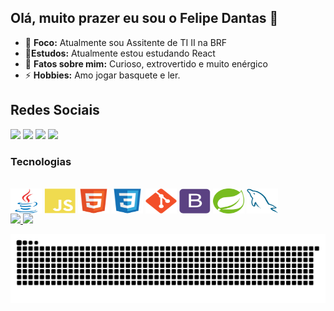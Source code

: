 ## Olá, muito prazer eu sou o Felipe Dantas 👋

- 🔭 **Foco:** Atualmente sou Assitente de TI II na BRF
- 🌱**Estudos:** Atualmente estou estudando React
- 🤔 **Fatos sobre mim:** Curioso, extrovertido e muito enérgico
- ⚡️ **Hobbies:** Amo jogar basquete e ler.
## Redes Sociais
  <div> 
  <a href="https://instagram.com/dantas.jar" target="_blank"><img src="https://img.shields.io/badge/-Instagram-%23E4405F?style=for-the-badge&logo=instagram&logoColor=white" target="_blank"></a>
  <a href = "mailto:contato.felipedantas@gmail.com"><img src="https://img.shields.io/badge/-Gmail-%23333?style=for-the-badge&logo=gmail&logoColor=white" target="_blank"></a>
  <a href="https://www.linkedin.com/in/contatofelipedantas/" target="_blank"><img src="https://img.shields.io/badge/-LinkedIn-%230077B5?style=for-the-badge&logo=linkedin&logoColor=white" target="_blank"></a> 
   <a href="https://twitter.com/dantas_jar" target="_blank"><img src="https://img.shields.io/badge/-Twitter-%23E4405F?style=for-the-badge&logo=Twitter&logoColor=" target="_blank"></a>
</div>



### Tecnologias
<div style="display: inline_block"><br>
  <img align="center" alt="Felipe Dantas - Java" height="40" width="50"src="https://raw.githubusercontent.com/devicons/devicon/master/icons/java/java-original.svg">
  <img align="center" alt="Felipe Dantas-Js" height="40" width="50" src="https://raw.githubusercontent.com/devicons/devicon/master/icons/javascript/javascript-plain.svg">
  <img align="center" alt="Felipe Dantas-HTML" height="40" width="50" src="https://raw.githubusercontent.com/devicons/devicon/master/icons/html5/html5-original.svg">
  <img align="center" alt="Felipe Dantas-CSS" height="40" width="50" src="https://raw.githubusercontent.com/devicons/devicon/master/icons/css3/css3-original.svg">
  <img align="center" alt="Felipe Dantas-Git" height="40" width="50" src="https://raw.githubusercontent.com/devicons/devicon/master/icons/git/git-original.svg">
  <img align="center" alt="Felipe Dantas-Git" height="40" width="50" src="https://raw.githubusercontent.com/devicons/devicon/master/icons/bootstrap/bootstrap-plain.svg">
  <img align="center" alt="Felipe Dantas-Git" height="40" width="50" src="https://raw.githubusercontent.com/devicons/devicon/master/icons/spring/spring-original.svg">
  <img align="center" alt="Felipe Dantas-Git" height="40" width="50" src="https://raw.githubusercontent.com/devicons/devicon/master/icons/mysql/mysql-original.svg">
</div>

<div>
  <a href="https://github.com/Dvntzz">
  <img height="160em" src="https://github-readme-stats.vercel.app/api?username=Dvntzz&show_icons=true&theme=tokyonight&include_all_commits=true&count_private=true"/>
  <img height="160em" src="https://github-readme-stats.vercel.app/api/top-langs/?username=Dvntzz&layout=compact&langs_count=7&theme=tokyonight"/>
</div>

![Snake animation](https://github.com/Dvntzz/Dvntzz/blob/output/github-contribution-grid-snake.svg)
<!--
**Dvntzz/Dvntzz** is a ✨ _special_ ✨ repository because its `README.md` (this file) appears on your GitHub profile.

Here are some ideas to get you started:


- 
-->
